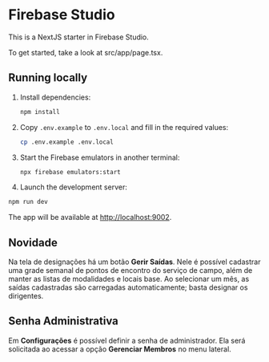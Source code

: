 # Firebase Studio

This is a NextJS starter in Firebase Studio.

To get started, take a look at src/app/page.tsx.

## Running locally

1. Install dependencies:

   ```bash
   npm install
   ```

2. Copy `.env.example` to `.env.local` and fill in the required values:

   ```bash
   cp .env.example .env.local
   ```

3. Start the Firebase emulators in another terminal:

   ```bash
   npx firebase emulators:start
   ```

4. Launch the development server:

  ```bash
  npm run dev
  ```

  The app will be available at [http://localhost:9002](http://localhost:9002/).

## Novidade

Na tela de designações há um botão **Gerir Saídas**. Nele é possível cadastrar
uma grade semanal de pontos de encontro do serviço de campo, além de manter as
listas de modalidades e locais base. Ao selecionar um mês, as saídas cadastradas
são carregadas automaticamente; basta designar os dirigentes.

## Senha Administrativa

Em **Configurações** é possível definir a senha de administrador. Ela será solicitada ao acessar a opção **Gerenciar Membros** no menu lateral.

